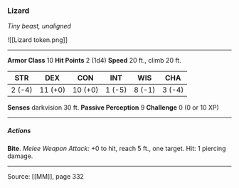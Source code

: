 ### Lizard
_Tiny beast, unaligned_

![[Lizard token.png]]


---

**Armor Class** 10
**Hit Points** 2 (1d4)
**Speed** 20 ft., climb 20 ft.

| STR     | DEX     | CON     | INT     | WIS     | CHA     |
|---------|---------|---------|---------|---------|---------|
| 2 (-4) | 11 (+0) | 10 (+0) | 1 (-5) | 8 (-1) | 3 (-4) |

**Senses** darkvision 30 ft.
**Passive Perception** 9
**Challenge** 0 (0 or 10 XP)

---

##### Actions
**Bite**. _Melee Weapon Attack:_ +0 to hit, reach 5 ft., one target. Hit: 1 piercing damage.


---

Source: [[MM]], page 332